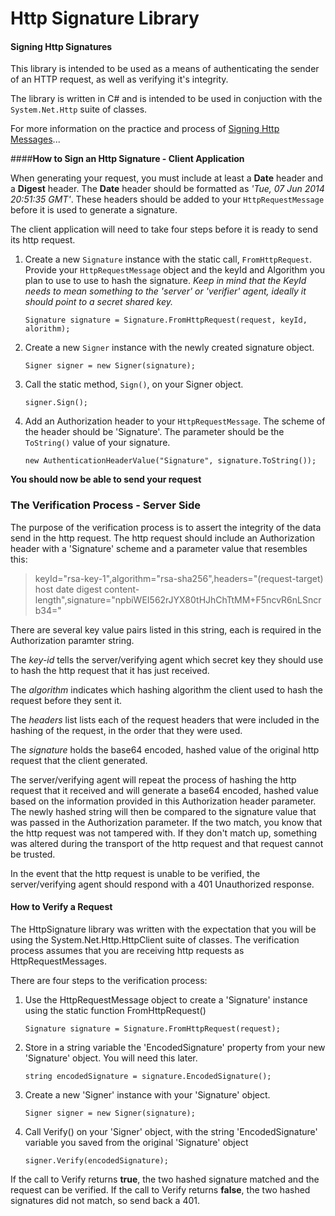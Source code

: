 # **Http Signature Library**  


#### **Signing Http Signatures**
This library is intended to be used as a means of authenticating the sender of an HTTP request, as well as verifying it's integrity. 

The library is written in C# and is intended to be used in conjuction with the `System.Net.Http` suite of classes.

For more information on the practice and process of [Signing Http Messages](https://datatracker.ietf.org/doc/draft-cavage-http-signatures/)... 

####**How to Sign an Http Signature - Client Application**

When generating your request, you must include at least a **Date** header and a **Digest** header. The **Date** header should be formatted as *'Tue, 07 Jun 2014 20:51:35 GMT'*. These headers should be added to your `HttpRequestMessage` before it is used to generate a signature. 

The client application will need to take four steps before it is ready to send its http request. 

1. Create a new `Signature` instance with the static call, `FromHttpRequest`. Provide your `HttpRequestMessage` object and the keyId and Algorithm you plan to use to use to hash the signature. 
    *Keep in mind that the KeyId needs to mean something to the 'server' or 'verifier' agent, ideally it should point to a secret shared key.*

    `Signature signature = Signature.FromHttpRequest(request, keyId, alorithm);`
  
2. Create a new `Signer` instance with the newly created signature object. 
 
    `Signer signer = new Signer(signature);`

3. Call the static method, `Sign()`, on your Signer object. 

    `signer.Sign();`
 
4. Add an Authorization header to your `HttpRequestMessage`. The scheme of the header should be 'Signature'. The parameter should be the `ToString()` value of your signature.

    `new AuthenticationHeaderValue("Signature", signature.ToString());`


**You should now be able to send your request**


### **The Verification Process - Server Side**
The purpose of the verification process is to assert the integrity of the data send in the http request. The http request should include an Authorization header with a 'Signature' scheme and a parameter value that resembles this:

> keyId="rsa-key-1",algorithm="rsa-sha256",headers="(request-target) host date digest  content-length",signature="npbiWEI562rJYX80tHJhChTtMM+F5ncvR6nLSncrb34=" 

There are several key value pairs listed in this string, each is required in the Authorization paramter string. 

The *key-id* tells the server/verifying agent which secret key they should use to hash the http request that it has just received. 

The *algorithm* indicates which hashing algorithm the client used to hash the request before they sent it. 

The *headers* list lists each of the request headers that were included in the hashing of the request, in the order that they were used. 

The *signature* holds the base64 encoded, hashed value of the original http request that the client generated. 

The server/verifying agent will repeat the process of hashing the http request that it received and will generate a base64 encoded, hashed value based on the information provided in this Authorization header parameter. The newly hashed string will then be compared to the signature value that was passed in the Authorization parameter. If the two match, you know that the http request was not tampered with. If they don't match up, something was altered during the transport of the http request and that request cannot be trusted. 

In the event that the http request is unable to be verified, the server/verifying agent should respond with a 401 Unauthorized response.

#### **How to Verify a Request**

The HttpSignature library was written with the expectation that you will be using the System.Net.Http.HttpClient suite of classes. The verification process assumes that you are receiving http requests as HttpRequestMessages. 

There are four steps to the verification process:

1. Use the HttpRequestMessage object to create a 'Signature' instance using the static function FromHttpRequest()

    `Signature signature = Signature.FromHttpRequest(request);`

2. Store in a string variable the 'EncodedSignature' property from your new 'Signature' object. You will need this later.

    `string encodedSignature = signature.EncodedSignature();`

3. Create a new 'Signer' instance with your 'Signature' object. 

    `Signer signer = new Signer(signature);`

4. Call Verify() on your 'Signer' object, with the string 'EncodedSignature' variable you saved from the original 'Signature' object 

    `signer.Verify(encodedSignature);`

If the call to Verify returns **true**, the two hashed signature matched and the request can be verified. If the call to Verify returns **false**, the two hashed signatures did not match, so send back a 401.
